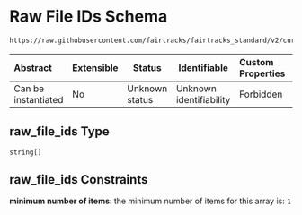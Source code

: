 # Raw File IDs Schema

```txt
https://raw.githubusercontent.com/fairtracks/fairtracks_standard/v2/current/json/schema/fairtracks_track.schema.json#/properties/raw_file_ids
```




| Abstract            | Extensible | Status         | Identifiable            | Custom Properties | Additional Properties | Access Restrictions | Defined In                                                                                           |
| :------------------ | ---------- | -------------- | ----------------------- | :---------------- | --------------------- | ------------------- | ---------------------------------------------------------------------------------------------------- |
| Can be instantiated | No         | Unknown status | Unknown identifiability | Forbidden         | Allowed               | none                | [fairtracks_track.schema.json\*](../json/schema/fairtracks_track.schema.json "open original schema") |

## raw_file_ids Type

`string[]`

## raw_file_ids Constraints

**minimum number of items**: the minimum number of items for this array is: `1`
